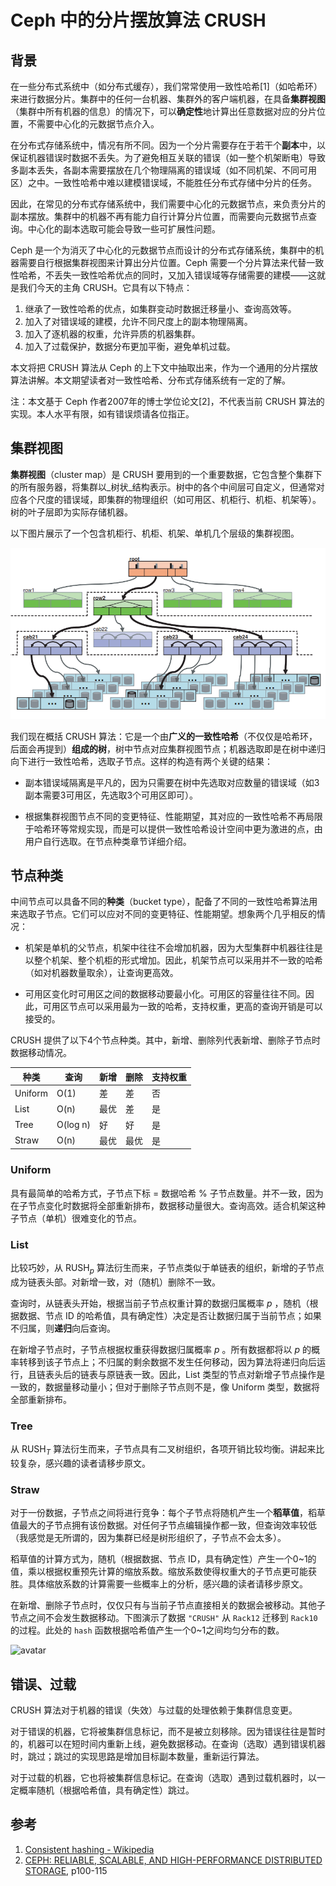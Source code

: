 # Ceph 中的分片摆放算法 CRUSH

## 背景

在一些分布式系统中（如分布式缓存），我们常常使用一致性哈希[1]（如哈希环）来进行数据分片。集群中的任何一台机器、集群外的客户端机器，在具备**集群视图**（集群中所有机器的信息）的情况下，可以**确定性**地计算出任意数据对应的分片位置，不需要中心化的元数据节点介入。

在分布式存储系统中，情况有所不同。因为一个分片需要存在于若干个**副本**中，以保证机器错误时数据不丢失。为了避免相互关联的错误（如一整个机架断电）导致多副本丢失，各副本需要摆放在几个物理隔离的错误域（如不同机架、不同可用区）之中。一致性哈希中难以建模错误域，不能胜任分布式存储中分片的任务。

因此，在常见的分布式存储系统中，我们需要中心化的元数据节点，来负责分片的副本摆放。集群中的机器不再有能力自行计算分片位置，而需要向元数据节点查询。中心化的副本选取可能会导致一些可扩展性问题。

Ceph 是一个为消灭了中心化的元数据节点而设计的分布式存储系统，集群中的机器需要自行根据集群视图来计算出分片位置。Ceph 需要一个分片算法来代替一致性哈希，不丢失一致性哈希优点的同时，又加入错误域等存储需要的建模——这就是我们今天的主角 CRUSH。它具有以下特点：

1. 继承了一致性哈希的优点，如集群变动时数据迁移量小、查询高效等。
2. 加入了对错误域的建模，允许不同尺度上的副本物理隔离。
3. 加入了逐机器的权重，允许异质的机器集群。
4. 加入了过载保护，数据分布更加平衡，避免单机过载。

本文将把 CRUSH 算法从 Ceph 的上下文中抽取出来，作为一个通用的分片摆放算法讲解。本文期望读者对一致性哈希、分布式存储系统有一定的了解。

注：本文基于 Ceph 作者2007年的博士学位论文[2]，不代表当前 CRUSH 算法的实现。本人水平有限，如有错误烦请各位指正。

## 集群视图

**集群视图**（cluster map）是 CRUSH 要用到的一个重要数据，它包含整个集群下的所有服务器，将集群以_树状_结构表示。树中的各个中间层可自定义，但通常对应各个尺度的错误域，即集群的物理组织（如可用区、机柜行、机柜、机架等）。树的叶子层即为实际存储机器。

以下图片展示了一个包含机柜行、机柜、机架、单机几个层级的集群视图。

![avatar](./cluster_map.png)

我们现在概括 CRUSH 算法：它是一个由**广义的一致性哈希**（不仅仅是哈希环，后面会再提到）**组成的树**，树中节点对应集群视图节点；机器选取即是在树中递归向下进行一致性哈希，选取子节点。这样的构造有两个关键的结果：

- 副本错误域隔离是平凡的，因为只需要在树中先选取对应数量的错误域（如3副本需要3可用区，先选取3个可用区即可）。

- 根据集群视图节点不同的变更特征、性能期望，其对应的一致性哈希不再局限于哈希环等常规实现，而是可以提供一致性哈希设计空间中更为激进的点，由用户自行选取。在节点种类章节详细介绍。

## 节点种类

中间节点可以具备不同的**种类**（bucket type），配备了不同的一致性哈希算法用来选取子节点。它们可以应对不同的变更特征、性能期望。想象两个几乎相反的情况：

- 机架是单机的父节点，机架中往往不会增加机器，因为大型集群中机器往往是以整个机架、整个机柜的形式增加。因此，机架节点可以采用并不一致的哈希（如对机器数量取余），让查询更高效。

- 可用区变化时可用区之间的数据移动要最小化。可用区的容量往往不同。因此，可用区节点可以采用最为一致的哈希，支持权重，更高的查询开销是可以接受的。

CRUSH 提供了以下4个节点种类。其中，新增、删除列代表新增、删除子节点时数据移动情况。

| 种类    | 查询     | 新增 | 删除 | 支持权重 |
| ------- | -------- | ---- | ---- | -------- |
| Uniform | O(1)     | 差   | 差   | 否       |
| List    | O(n)     | 最优 | 差   | 是       |
| Tree    | O(log n) | 好   | 好   | 是       |
| Straw   | O(n)     | 最优 | 最优 | 是       |

### Uniform

具有最简单的哈希方式，子节点下标 = 数据哈希 % 子节点数量。并不一致，因为在子节点变化时数据将全部重新排布，数据移动量很大。查询高效。适合机架这种子节点（单机）很难变化的节点。

### List

比较巧妙，从 $\text{RUSH}_p$ 算法衍生而来，子节点类似于单链表的组织，新增的子节点成为链表头部。对新增一致，对（随机）删除不一致。

查询时，从链表头开始，根据当前子节点权重计算的数据归属概率 $p$ ，随机（根据数据、节点 ID 的哈希值，具有确定性）决定是否让数据归属于当前节点；如果不归属，则**递归**向后查询。

在新增子节点时，子节点根据权重获得数据归属概率 $p$ 。所有数据都将以 $p$ 的概率转移到该子节点上；不归属的剩余数据不发生任何移动，因为算法将递归向后运行，且链表头后的链表与原链表一致。因此，List 类型的节点对新增子节点操作是一致的，数据量移动量小；但对于删除子节点则不是，像 Uniform 类型，数据将全部重新排布。

### Tree

从 $\text{RUSH}_T$ 算法衍生而来，子节点具有二叉树组织，各项开销比较均衡。讲起来比较复杂，感兴趣的读者请移步原文。

### Straw

对于一份数据，子节点之间将进行竞争：每个子节点将随机产生一个**稻草值**，稻草值最大的子节点拥有该份数据。对任何子节点编辑操作都一致，但查询效率较低（我感觉是无所谓的，因为集群已经是树形组织了，子节点不会太多）。

稻草值的计算方式为，随机（根据数据、节点 ID，具有确定性）产生一个0~1的值，乘以根据权重预先计算的缩放系数。缩放系数使得权重大的子节点更可能获胜。具体缩放系数的计算需要一些概率上的分析，感兴趣的读者请移步原文。

在新增、删除子节点时，仅仅只有与当前子节点直接相关的数据会被移动。其他子节点之间不会发生数据移动。下图演示了数据 `"CRUSH"` 从 `Rack12` 迁移到 `Rack10` 的过程。此处的 `hash` 函数根据哈希值产生一个0~1之间均匀分布的数。

![avatar](./straw-mig.bmp)

## 错误、过载

CRUSH 算法对于机器的错误（失效）与过载的处理依赖于集群信息变更。

对于错误的机器，它将被集群信息标记，而不是被立刻移除。因为错误往往是暂时的，机器可以在短时间内重新上线，避免数据移动。在查询（选取）遇到错误机器时，跳过；跳过的实现思路是增加目标副本数量，重新运行算法。

对于过载的机器，它也将被集群信息标记。在查询（选取）遇到过载机器时，以一定概率随机（根据哈希值，具有确定性）跳过。

## 参考

1. [Consistent hashing - Wikipedia](https://en.wikipedia.org/wiki/Consistent_hashing)
2. [CEPH: RELIABLE, SCALABLE, AND HIGH-PERFORMANCE DISTRIBUTED STORAGE](https://ceph.com/wp-content/uploads/2016/08/weil-thesis.pdf), p100-115
